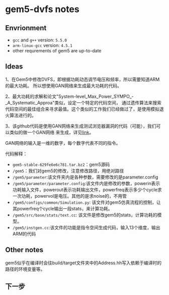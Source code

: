 # gem5-dvfs notes

## Envrionment

- `gcc` and `g++` version: `5.5.0`
- `arm-linux-gcc` version: `4.5.1`
- other requrements of gem5 are up-to-date

## Ideas

1、在Gem5中修改DVFS，即根据功耗动态调节电压和频率，所以需要知道ARM的最大功耗。
所以想使用GAN网络来生成最大功耗的代码。

2、最大功耗的求解和论文"System-level_Max_Power_SYMPO_-_A_Systematic_Approa"类似，设定一个特定的代码空间，
通过遗传算法来搜索代码空间的最佳组合来寻求最值。这个类似的工作我们已经做过了，是使用模拟退火算法进行的。

3、该github代码是使用GAN网络来生成测试浏览器漏洞的代码（可能），我们可以类似的做一个GAN网络
来生成，详见[link](https://github.com/13o-bbr-bbq/machine_learning_security/blob/master/Generator)。

GAN网络的输入是一维的数字，每个数字代表不同的指令。

代码解释：
- `gem5-stable-629fe6e6c781.tar.bz2`：gem5源码
- `/gem5`：我们对gem5的修改，注意修改路径，用绝对路径
- `/gem5/parameter`:该文件夹内是各种参数，需要修改的是parameter.config
- `/gem5/parameter/parameter.config`:该文件内是修改的参数，powerin表示功耗输入文件，powerout表示功耗输出文件，powerfreq表示多少个cycle求一次功耗，powervol是电压。其他的是求noise的，不用管
- `/gem5/configs/common/Simulation.py`: 该文件对gem5仿真流程的控制，让其powerfreq个cycle输出一段stats，来计算功耗。
- `/gem5/src/base/stats/text.cc`: 该文件是修改gem5的stats，计算功耗的模型。
- `/gem5/instgen.cc`:该文件的功能是指令空间生成代码，输入13个维度，输出ARM的代码


## Other notes

gem5似乎在编译时会往build/target文件夹中的Address.hh写入依赖于编译时的路径的环境变量等。

## 下一步

